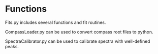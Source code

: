 # Functions

Fits.py includes several functions and fit routines.

CompassLoader.py can be used to convert compass root files to python.

SpectraCalibrator.py can be used to calibrate spectra with well-defined peaks.
